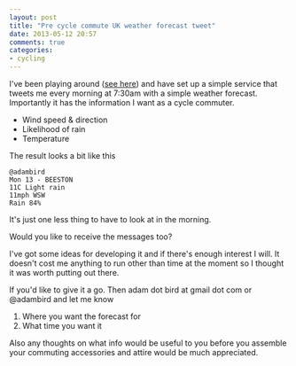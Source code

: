```yaml
---
layout: post
title: "Pre cycle commute UK weather forecast tweet"
date: 2013-05-12 20:57
comments: true
categories: 
- cycling
---
```


I've been playing around ([see here](../pushing-info-to-pebble-watch)) and have set up a simple service that tweets me every morning at 7:30am with a simple weather forecast. Importantly it has the information I want as a cycle commuter.

+ Wind speed &amp; direction
+ Likelihood of rain
+ Temperature

<!-- more -->
The result looks a bit like this

    @adambird
    Mon 13 - BEESTON
    11C Light rain
    11mph WSW
    Rain 84%

It's just one less thing to have to look at in the morning.

Would you like to receive the messages too?

I've got some ideas for developing it and if there's enough interest I will. It doesn't cost me anything to run other than time at the moment so I thought it was worth putting out there.

If you'd like to give it a go. Then adam dot bird at gmail dot com or @adambird and let me know 

1. Where you want the forecast for
2. What time you want it

Also any thoughts on what info would be useful to you before you assemble your commuting accessories and attire would be much appreciated.
